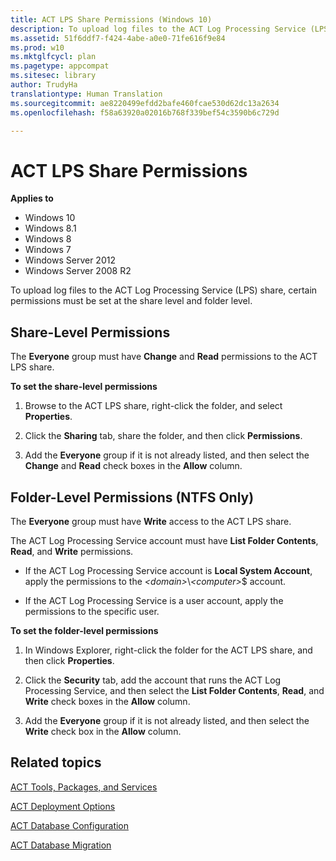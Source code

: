 ```yaml
---
title: ACT LPS Share Permissions (Windows 10)
description: To upload log files to the ACT Log Processing Service (LPS) share, certain permissions must be set at the share level and folder level.
ms.assetid: 51f6ddf7-f424-4abe-a0e0-71fe616f9e84
ms.prod: w10
ms.mktglfcycl: plan
ms.pagetype: appcompat
ms.sitesec: library
author: TrudyHa
translationtype: Human Translation
ms.sourcegitcommit: ae8220499efdd2bafe460fcae530d62dc13a2634
ms.openlocfilehash: f58a63920a02016b768f339bef54c3590b6c729d

---
```


# ACT LPS Share Permissions


**Applies to**

-   Windows 10
-   Windows 8.1
-   Windows 8
-   Windows 7
-   Windows Server 2012
-   Windows Server 2008 R2

To upload log files to the ACT Log Processing Service (LPS) share, certain permissions must be set at the share level and folder level.

## Share-Level Permissions


The **Everyone** group must have **Change** and **Read** permissions to the ACT LPS share.

**To set the share-level permissions**

1.  Browse to the ACT LPS share, right-click the folder, and select **Properties**.

2.  Click the **Sharing** tab, share the folder, and then click **Permissions**.

3.  Add the **Everyone** group if it is not already listed, and then select the **Change** and **Read** check boxes in the **Allow** column.

## Folder-Level Permissions (NTFS Only)


The **Everyone** group must have **Write** access to the ACT LPS share.

The ACT Log Processing Service account must have **List Folder Contents**, **Read**, and **Write** permissions.

-   If the ACT Log Processing Service account is **Local System Account**, apply the permissions to the *&lt;domain&gt;*\\*&lt;computer&gt;*$ account.

-   If the ACT Log Processing Service is a user account, apply the permissions to the specific user.

**To set the folder-level permissions**

1.  In Windows Explorer, right-click the folder for the ACT LPS share, and then click **Properties**.

2.  Click the **Security** tab, add the account that runs the ACT Log Processing Service, and then select the **List Folder Contents**, **Read**, and **Write** check boxes in the **Allow** column.

3.  Add the **Everyone** group if it is not already listed, and then select the **Write** check box in the **Allow** column.

## Related topics


[ACT Tools, Packages, and Services](act-tools-packages-and-services.md)

[ACT Deployment Options](act-deployment-options.md)

[ACT Database Configuration](act-database-configuration.md)

[ACT Database Migration](act-database-migration.md)

 

 








<!--HONumber=Jun16_HO4-->


